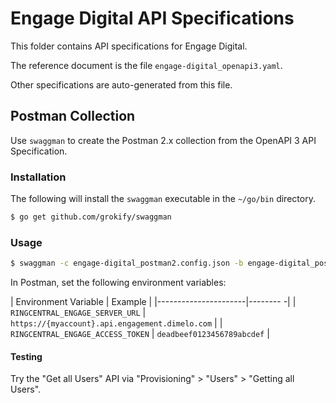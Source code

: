 # Engage Digital API Specifications

This folder contains API specifications for Engage Digital.

The reference document is the file `engage-digital_openapi3.yaml`.

Other specifications are auto-generated from this file.

## Postman Collection

Use `swaggman` to create the Postman 2.x collection from the OpenAPI 3 API Specification.

### Installation

The following will install the `swaggman` executable in the `~/go/bin` directory.

```bash
$ go get github.com/grokify/swaggman
```

### Usage

```bash
$ swaggman -c engage-digital_postman2.config.json -b engage-digital_postman2.base.json -o engage-digital_openapi3.yaml -p engage-digital_postman2.json
```

In Postman, set the following environment variables:

| Environment Variable | Example |
|----------------------|--------    -|
| `RINGCENTRAL_ENGAGE_SERVER_URL` | `https://{myaccount}.api.engagement.dimelo.com` |
| `RINGCENTRAL_ENGAGE_ACCESS_TOKEN` | `deadbeef0123456789abcdef` |

#### Testing

Try the "Get all Users" API via "Provisioning" > "Users" > "Getting all Users".